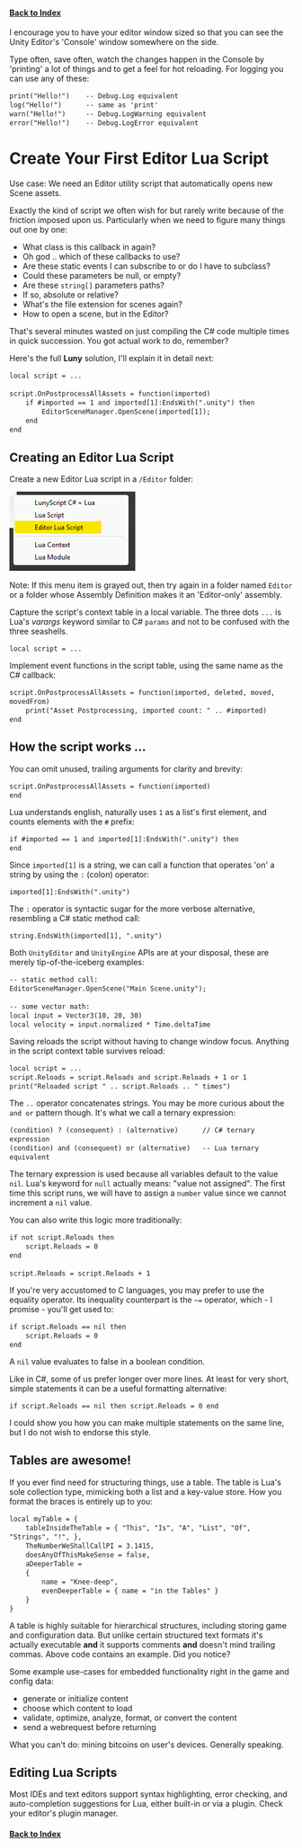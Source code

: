 ﻿
#### [Back to Index](index.md)


I encourage you to have your editor window sized so that you can see the Unity Editor's 'Console' window somewhere on the side.

Type often, save often, watch the changes happen in the Console by 'printing' a lot of things and to get a feel for hot reloading. For logging you can use any of these:
```
print("Hello!")    -- Debug.Log equivalent
log("Hello!")      -- same as 'print'
warn("Hello!")     -- Debug.LogWarning equivalent
error("Hello!")    -- Debug.LogError equivalent
```

# Create Your First Editor Lua Script 

Use case: We need an Editor utility script that automatically opens new Scene assets.

Exactly the kind of script we often wish for but rarely write because of the friction imposed upon us. Particularly when we need to figure many things out one by one:

- What class is this callback in again?
- Oh god .. which of these callbacks to use?
- Are these static events I can subscribe to or do I have to subclass?
- Could these parameters be null, or empty?
- Are these `string[]` parameters paths?
- If so, absolute or relative?
- What's the file extension for scenes again?
- How to open a scene, but in the Editor?

That's several minutes wasted on just compiling the C# code multiple times in quick succession. You got actual work to do, remember?

Here's the full **Luny** solution, I'll explain it in detail next:
```
local script = ...

script.OnPostprocessAllAssets = function(imported)
    if #imported == 1 and imported[1]:EndsWith(".unity") then
        EditorSceneManager.OpenScene(imported[1]);
    end
end
```

## Creating an Editor Lua Script

Create a new Editor Lua script in a `/Editor` folder:

![Create Editor Lua Script](img/create-editor-lua-script.png)

Note: If this menu item is grayed out, then try again in a folder named `Editor` or a folder whose Assembly Definition makes it an 'Editor-only' assembly.

Capture the script's context table in a local variable. The three dots `...` is Lua's _varargs_ keyword similar to C# `params` and not to be confused with the three seashells.
```
local script = ...
```

Implement event functions in the script table, using the same name as the C# callback:
```
script.OnPostprocessAllAssets = function(imported, deleted, moved, movedFrom)
    print("Asset Postprocessing, imported count: " .. #imported)
end
```

## How the script works ...
You can omit unused, trailing arguments for clarity and brevity:
```
script.OnPostprocessAllAssets = function(imported)
end
```

Lua understands english, naturally uses `1` as a list's first element, and counts elements with the `#` prefix:
```
if #imported == 1 and imported[1]:EndsWith(".unity") then
end
```

Since `imported[1]` is a string, we can call a function that operates 'on' a string by using the `:` (colon) operator:
```
imported[1]:EndsWith(".unity")
```

The `:` operator is syntactic sugar for the more verbose alternative, resembling a C# static method call:
```
string.EndsWith(imported[1], ".unity")
```

Both `UnityEditor` and `UnityEngine` APIs are at your disposal, these are merely tip-of-the-iceberg examples:
```
-- static method call:
EditorSceneManager.OpenScene("Main Scene.unity");

-- some vector math:
local input = Vector3(10, 20, 30)
local velocity = input.normalized * Time.deltaTime
```

Saving reloads the script without having to change window focus. Anything in the script context table survives reload:
```
local script = ...
script.Reloads = script.Reloads and script.Reloads + 1 or 1
print("Reloaded script " .. script.Reloads .. " times")
```

The `..` operator concatenates strings. You may be more curious about the `and or` pattern though. It's what we call a ternary expression:
```
(condition) ? (consequent) : (alternative)      // C# ternary expression
(condition) and (consequent) or (alternative)   -- Lua ternary equivalent
```

The ternary expression is used because all variables default to the value `nil`. Lua's keyword for `null` actually means: "value not assigned". The first time this script runs, we will have to assign a `number` value since we cannot increment a `nil` value.

You can also write this logic more traditionally:
```
if not script.Reloads then 
    script.Reloads = 0
end

script.Reloads = script.Reloads + 1 
```

If you're very accustomed to C languages, you may prefer to use the equality operator. Its inequality counterpart is the `~=` operator, which - I promise - you'll get used to:
```
if script.Reloads == nil then
    script.Reloads = 0
end
```
A `nil` value evaluates to false in a boolean condition.

Like in C#, some of us prefer longer over more lines. At least for very short, simple statements it can be a useful formatting alternative:
```
if script.Reloads == nil then script.Reloads = 0 end
```
I could show you how you can make multiple statements on the same line, but I do not wish to endorse this style.

## Tables are awesome!
If you ever find need for structuring things, use a table. The table is Lua's sole collection type, mimicking both a list and a key-value store. How you format the braces is entirely up to you:

```
local myTable = {
    tableInsideTheTable = { "This", "Is", "A", "List", "Of", "Strings", "!", },
    TheNumberWeShallCallPI = 3.1415,
    doesAnyOfThisMakeSense = false,
    aDeeperTable =
    {
        name = "Knee-deep",
        evenDeeperTable = { name = "in the Tables" }
    }
}
```

A table is highly suitable for hierarchical structures, including storing game and configuration data. But unlike certain structured text formats it's actually executable **and** it supports comments **and** doesn't mind trailing commas.
Above code contains an example. Did you notice?

Some example use-cases for embedded functionality right in the game and config data:

- generate or initialize content
- choose which content to load
- validate, optimize, analyze, format, or convert the content
- send a webrequest before returning

What you can't do: mining bitcoins on user's devices. Generally speaking.

## Editing Lua Scripts
Most IDEs and text editors support syntax highlighting, error checking, and auto-completion suggestions for Lua, either built-in or via a plugin. Check your editor's plugin manager.

#### [Back to Index](index.md)
